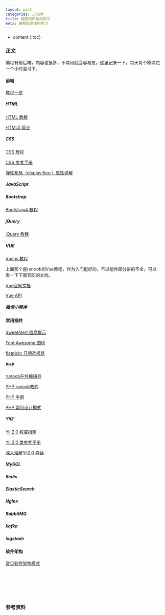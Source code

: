 ```yaml
---
layout: post
categories: IT技术
title: 编程知识结构学习
meta: 编程知识结构学习
---
```

* content
{:toc}

### 正文

编程有前后端，内容也挺多，不常用就会容易忘，这里记录一下，每天每个模块花一个小时温习下。

#### 前端

[教程一览](https://www.runoob.com)

##### HTML

[HTML 教程](https://www.runoob.com/html/html-tutorial.html)

[HTML5 简介](https://www.runoob.com/html/html5-intro.html)

##### CSS

[CSS 教程](https://www.runoob.com/css/css-tutorial.html)

[CSS 参考手册](https://www.runoob.com/cssref/css-reference.html)

[弹性布局（display:flex;）属性详解](https://www.cnblogs.com/hellocd/p/10443237.html)

##### JavaScript

##### Bootstrap

[Bootstrap4 教程](https://www.runoob.com/bootstrap4/bootstrap4-tutorial.html)

##### jQuery

[jQuery 教程](https://www.runoob.com/jquery/jquery-tutorial.html)

##### VUE

[Vue.js 教程](https://www.runoob.com/vue2/vue-tutorial.html)

上面那个是runoob的Vue教程，作为入门挺好的，不过组件部分讲的不全，可以看一下下面官网的文档。

[Vue官网文档](https://cn.vuejs.org/v2/guide/)

[Vue API](https://cn.vuejs.org/v2/api/)

##### 微信小程序

#### 常用插件

[SweetAlert 信息提示](http://mishengqiang.com/sweetalert/)

[Font Awesome 图标](https://www.runoob.com/font-awesome/fontawesome-tutorial.html)

[flatpickr 日期选择器](http://www.htmleaf.com/jQuery/Calendar-Date-Time-picker/201608213894.html)

#### PHP

[runoob在线编辑器](https://www.runoob.com/try/runcode.php?filename=demo_intro&type=php)

[PHP runoob教程](https://www.runoob.com/php/php-tutorial.html)

[PHP 手册](https://www.php.net/manual/zh/index.php)

[PHP 常用设计模式](https://ibaiyang.github.io/blog/php/2019/07/30/PHP-%E5%B8%B8%E7%94%A8%E8%AE%BE%E8%AE%A1%E6%A8%A1%E5%BC%8F.html)

##### Yii2

[Yii 2.0 权威指南](https://www.yiichina.com/doc/guide/2.0)

[Yii 2.0 类参考手册](https://www.yiichina.com/doc/api/2.0)

[深入理解Yii2.0 导读](https://ibaiyang.github.io/blog/yii2/2019/06/18/%E6%B7%B1%E5%85%A5%E7%90%86%E8%A7%A3Yii2.0-%E5%AF%BC%E8%AF%BB.html)

##### MySQL

##### Redis

##### ElasticSearch

##### Nginx

##### RabbitMQ

##### kafka

##### logstash

#### 软件架构

[常见软件架构模式](https://ibaiyang.github.io/blog/php/2019/07/30/%E5%B8%B8%E8%A7%81%E8%BD%AF%E4%BB%B6%E6%9E%B6%E6%9E%84%E6%A8%A1%E5%BC%8F.html)


<br/><br/><br/><br/><br/>
### 参考资料


